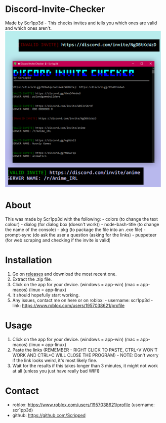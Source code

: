 # Discord-Invite-Checker
Made by Scr1pp3d - This checks invites and tells you which ones are valid and which ones aren't.
<img src="11.png">

# About
This was made by Scr1pp3d with the following:
      - colors (to change the text colour)
      - dialog (for dialog box (doesn't work))
      - node-bash-title (to change the name of the console)
      - pkg (to package the file into an .exe file)
      - prompt-sync (do ask the user a question (asking for the links)
      - puppeteer (for web scraping and checking if the invite is valid)

# Installation

1. Go on <a href="https://github.com/Scripped/Discord-Invite-Checker/tags">releases</a> and download the most recent one.
2. Extract the .zip file.
3. Click on the app for your device.
      (windows = app-win)
      (mac = app-macos)
      (linux = app-linux)
4. It should hopefully start working.
5. Any issues, contact me on here or on roblox:
        - username: scr1pp3d
        - link: https://www.roblox.com/users/1957038621/profile


# Usage

1. Click on the app for your device.
      (windows = app-win)
      (mac = app-macos)
      (linux = app-linux)
2. Paste the links (REMEMBER - RIGHT CLICK TO PASTE, CTRL+V WON'T WORK AND CTRL+C WILL CLOSE THE PROGRAM)
        - NOTE: Don't worry if the link looks weird, it's most likely fine.
3. Wait for the results if this takes longer than 3 minutes, it might not work at all (unless you just have really bad WIFI)

# Contact

- roblox: https://www.roblox.com/users/1957038621/profile (username: scr1pp3d)
- github: https://github.com/Scripped
